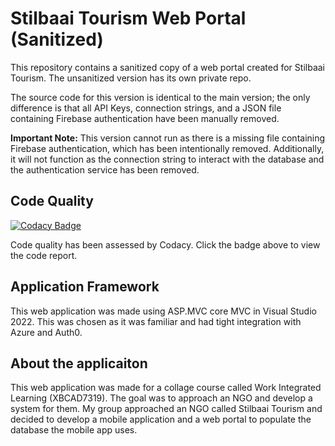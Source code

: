 # Stilbaai Tourism Web Portal (Sanitized)

This repository contains a sanitized copy of a web portal created for Stilbaai Tourism. The unsanitized version has its own private repo.

The source code for this version is identical to the main version; the only difference is that all API Keys, connection strings, and a JSON file containing Firebase authentication have been manually removed.

**Important Note:** This version cannot run as there is a missing file containing Firebase authentication, which has been intentionally removed. Additionally, it will not function as the connection string to interact with the database and the authentication service has been removed.

## Code Quality

[![Codacy Badge](https://app.codacy.com/project/badge/Grade/58fb9ef5d38b41209781279024cbfa0f)](https://app.codacy.com/gh/JPolakow/Stilbaai_Tourism_Web_Portal_Sanitized/dashboard?utm_source=gh&utm_medium=referral&utm_content=&utm_campaign=Badge_grade)

Code quality has been assessed by Codacy. Click the badge above to view the code report.

## Application Framework

This web application was made using ASP.MVC core MVC in Visual Studio 2022. This was chosen as it was familiar and had tight integration with Azure and Auth0.

## About the applicaiton

This web application was made for a collage course called Work Integrated Learning (XBCAD7319). The goal was to approach an NGO and develop a system for them. My group approached an NGO called Stilbaai Tourism and decided to develop a mobile application and a web portal to populate the database the mobile app uses.
